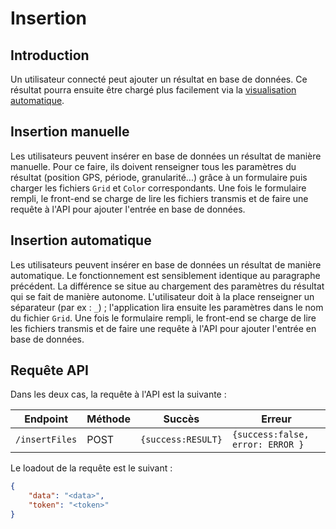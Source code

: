 # Insertion
## Introduction
Un utilisateur connecté peut ajouter un résultat en base de données. Ce résultat pourra ensuite être chargé plus facilement via la [visualisation automatique](doc/specs/visualisation?id=visualisation-automatique).

## Insertion manuelle
Les utilisateurs peuvent insérer en base de données un résultat de manière manuelle. Pour ce faire, ils doivent renseigner tous les paramètres du résultat (position GPS, période, granularité...) grâce à un formulaire puis charger les fichiers `Grid` et `Color` correspondants. Une fois le formulaire rempli, le front-end se charge de lire les fichiers transmis et de faire une requête à l'API pour ajouter l'entrée en base de données.

## Insertion automatique
Les utilisateurs peuvent insérer en base de données un résultat de manière automatique. Le fonctionnement est sensiblement identique au paragraphe précédent. La différence se situe au chargement des paramètres du résultat qui se fait de manière autonome. L'utilisateur doit à la place renseigner un séparateur (par ex : `_`) ; l'application lira ensuite les paramètres dans le nom du fichier `Grid`. Une fois le formulaire rempli, le front-end se charge de lire les fichiers transmis et de faire une requête à l'API pour ajouter l'entrée en base de données.

## Requête API
Dans les deux cas, la requête à l'API est la suivante :

| **Endpoint**  | **Méthode** |**Succès**         | **Erreur**                       |
|---------------|-------------|-------------------|----------------------------------|
| `/insertFiles`| POST        |`{success:RESULT}` | `{success:false, error: ERROR }` |

Le loadout de la requête est le suivant :
```json
{ 
    "data": "<data>",
    "token": "<token>"
}
```
